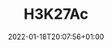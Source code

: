 ---
title: "H3K27Ac"
description: ""
lead: ""
date: 2022-01-18T20:07:56+01:00
lastmod: 2022-01-18T20:07:56+01:00
draft: false
images: []
menu:
  docs:
    parent: "glasso"
    identifier: "h3k"
weight: 999
toc: true
---